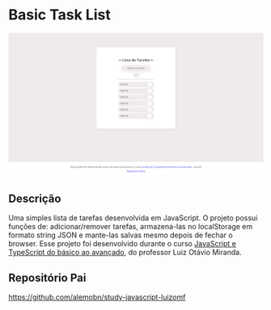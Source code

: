 # Basic Task List
![Demo](docs/demo.png)

## Descrição
Uma simples lista de tarefas desenvolvida em JavaScript. O projeto possui funções de: adicionar/remover tarefas, armazena-las no localStorage em formato string JSON e mante-las salvas mesmo depois de fechar o browser. Esse projeto foi desenvolvido durante o curso [JavaScript e TypeScript do básico ao avançado](https://www.udemy.com/course/curso-de-javascript-moderno-do-basico-ao-avancado/learn/lecture/16342392?start=0#overview), do professor Luiz Otávio Miranda.

## Repositório Pai
https://github.com/alemobn/study-javascript-luizomf